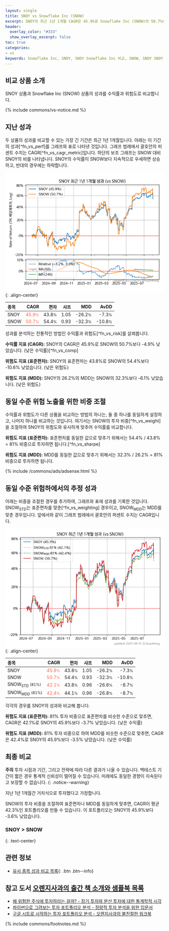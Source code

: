 ```yaml
---
layout: single
title: SNOY vs Snowflake Inc (SNOW)
excerpt: SNOY의 최근 1년 1개월 CAGR은 45.9%로 Snowflake Inc (SNOW)의 50.7%보다 -4.9% 낮았습니다.
header:
  overlay_color: "#333"
  show_overlay_excerpt: false
toc: true
categories:
- vs
keywords: Snowflake Inc, SNOY, SNOY Snowflake Inc 비교, SNOW, SNOY SNOY 비교
---
```


## 비교 상품 소개


SNOY 상품과 Snowflake Inc (SNOW) 상품의 성과를 수익률과 위험도로 비교합니다.





{% include commons/vs-notice.md %}

## 지난 성과

두 상품의 성과를 비교할 수 있는 가장 긴 기간은 최근 1년 1개월입니다. 아래는 이 기간의 성과[^fn_vs_perf]를 그래프와 표로 나타낸 것입니다.
그래프 범례에서 괄호안의 퍼센트 수치는 CAGR[^fn_vs_cagr_metric]입니다.
하단의 보조 그래프는 SNOW 대비 SNOY의 비를 나타냅니다.
SNOY의 수익률이 SNOW보다 지속적으로 우세하면 상승하고, 반대의 경우에는 하락합니다.

![SNOY](/vs/images/snoy-vs-snow_dual.png){: .align-center}

| **종목** | **CAGR** | **편차** | **샤프** | **MDD** | **AvDD** |
| :------------ | ------: | -----------: | -------: | ------: | -------: |
| SNOY | <span style="color: tomato">45.9<small>%</small></span> | 43.8<small>%</small> | 1.05 | -26.2<small>%</small> | -7.3<small>%</small> |
| SNOW | <span style="color: tomato">50.7<small>%</small></span> | 54.4<small>%</small> | 0.93 | -32.3<small>%</small> | -10.8<small>%</small> |

<!-- more -->


성과를 분석하는 전통적인 방법인 수익률과 위험도[^fn_vs_risk]를 살펴봅니다.

**수익률 지표 (CAGR):** SNOY의 CAGR은 45.9%로 SNOW의 50.7%보다 -4.9% 낮았습니다. (낮은 수익률)[^fn_vs_comp]

**위험도 지표 (표준편차):** SNOY의 표준편차는 43.8%로 SNOW의 54.4%보다 -10.6% 낮았습니다. (낮은 위험도)

**위험도 지표 (MDD):** SNOY의 26.2%의 MDD는 SNOW의 32.3%보다 -6.1% 낮았습니다. (낮은 위험도)



## 동일 수준 위험 노출을 위한 비중 조절

수익률과 위험도가 다른 상품을 비교하는 방법의 하나는, 둘 중 하나를 동일하게 설정하고, 나머지 하나를 비교하는 것입니다.
여기서는 SNOW의 투자 비중[^fn_vs_weight]을 조절하여 SNOY의 위험도와 유사하게 맞추어 수익률를 비교합니다.

**위험도 지표 (표준편차):** 표준편차를 동일한 값으로 맞추기 위해서는 54.4% / 43.8% = 81% 비중으로 투자하면 됩니다.[^fn_vs_sharpe]

**위험도 지표 (MDD):** MDD를 동일한 값으로 맞추기 위해서는 32.3% / 26.2% = 81% 비중으로 투자하면 됩니다.


{% include /commons/ads/adsense.html %}



## 동일 수준 위험하에서의 추정 성과

아래는 비중을 조절한 경우를 추가하여, 그래프와 표에 성과를 기록한 것입니다.
SNOW<sub>STD</sub>는 표준편차를 맞춘[^fn_vs_weighting] 경우이고, SNOW<sub>MDD</sub>는 MDD를 맞춘 경우입니다.
앞에서와 같이 그래프 범례에서 괄호안의 퍼센트 수치는 CAGR입니다.


![SNOY](/vs/images/snoy-vs-snow.png){: .align-center}



| **종목** | **CAGR** | **편차** | **샤프** | **MDD** | **AvDD** |
| :------------ | ------: | -----------: | -------: | ------: | -------: |
| SNOY | <span style="color: tomato">45.9<small>%</small></span> | 43.8<small>%</small> | 1.05 | -26.2<small>%</small> | -7.3<small>%</small> |
| SNOW | <span style="color: tomato">50.7<small>%</small></span> | 54.4<small>%</small> | 0.93 | -32.3<small>%</small> | -10.8<small>%</small> |
| SNOW<sub>STD</sub> <small>(81%)</small> | <span style="color: tomato">42.1<small>%</small></span> | 43.8<small>%</small> | 0.96 | -26.6<small>%</small> | -8.7<small>%</small> |
| SNOW<sub>MDD</sub> <small>(81%)</small> | <span style="color: tomato">42.4<small>%</small></span> | 44.1<small>%</small> | 0.96 | -26.8<small>%</small> | -8.7<small>%</small> |



각각의 경우를 SNOY의 성과와 비교해 봅니다.

**위험도 지표 (표준편차):** 81% 투자 비중으로 표준편차를 비슷한 수준으로 맞추면, CAGR은 42.1%로 SNOY의 45.9%보다 -3.7% 낮았습니다. (낮은 수익률)

**위험도 지표 (MDD):** 81% 투자 비중으로 하여 MDD를 비슷한 수준으로 맞추면, CAGR은 42.4%로 SNOY의 45.9%보다 -3.5% 낮았습니다. (낮은 수익률)




## 최종 비교

**주의** 투자 시점과 기간, 그리고 전략에 따라 다른 결과가 나올 수 있습니다. 백테스트 기간이 짧은 경우 통계적 신뢰성이 떨어질 수 있습니다. 미래에도 동일한 경향이 지속된다고 보장할 수 없습니다.
{: .notice--warning}

지난 1년 1개월간 거치식으로 투자했다고 가정합니다.

SNOW의 투자 비중을 조절하여 표준편차나 MDD를 동일하게 맞추면, CAGR이 평균 42.3%인 포트폴리오를 만들 수 있습니다.
이 포트폴리오는 SNOY의 45.9%보다 -3.6% 낮았습니다.

### SNOY &gt; SNOW
{: .text-center}


## 관련 정보

- [유사 종목 성과 비교 목록](/vs/){: .btn .btn--info}


## 참고 도서 [오렌지사과의 출간 책 소개와 샘플북 목록](https://kongdori.tistory.com/691)

- [왜 위험한 주식에 투자하라는 걸까? - 장기 투자와 분산 투자에 대한 통계학적 시각](https://kongdori.tistory.com/421)
- [파이썬으로 그려보는 투자 포트폴리오 분석  - 정량적 투자 분석을 위한 입문서](https://kongdori.tistory.com/643)
- [구글 시트로 시작하는 투자 포트폴리오 분석 - 오렌지사과의 불친절한 워크북](https://kongdori.tistory.com/449)

{% include commons/footnotes.md %}
